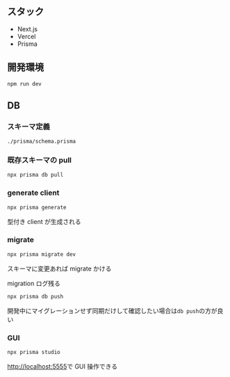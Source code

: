 ## スタック

- Next.js
- Vercel
- Prisma

## 開発環境

```bash
npm run dev
```

## DB

### スキーマ定義

`./prisma/schema.prisma`

### 既存スキーマの pull

```bash
npx prisma db pull
```

### generate client

```bash
npx prisma generate
```

型付き client が生成される

### migrate

```bash
npx prisma migrate dev
```

スキーマに変更あれば migrate かける

migration ログ残る

```bash
npx prisma db push
```

開発中にマイグレーションせず同期だけして確認したい場合は`db push`の方が良い

### GUI

```bash
npx prisma studio
```

[http://localhost:5555](http://localhost:5555)で GUI 操作できる
